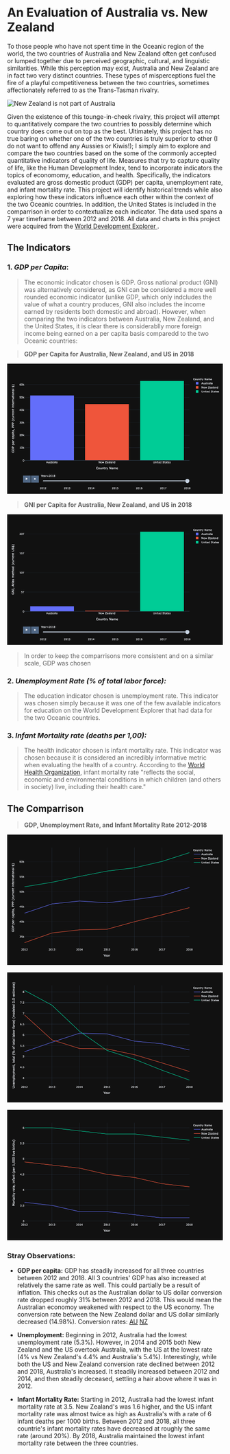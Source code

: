 # An Evaluation of Australia vs. New Zealand

To those people who have not spent time in the Oceanic region of the world, the two countries of Australia and New Zealand often get confused or lumped together due to perceived geographic, cultural, and linguistic similarities.  While this perception may exist, Australia and New Zealand are in fact two very distinct countries.  These types of misperceptions fuel the fire of a playful competitiveness between the two countries, sometimes affectionately referred to as the Trans-Tasman rivalry. 

![New Zealand is not part of Australia](https://nzpocketguide.com/wp-content/uploads/2019/10/flight-murray-copy.jpg)

Given the existence of this tounge-in-cheek rivalry, this project will attempt to quantitatively compare the two countries to possibly determine which country  does come out on top as the best.  Ultimately, this project has no true baring on whether one of the two countries is truly superior to other (I do not want to offend any Aussies or Kiwis!); I simply aim to explore and compare the two countries based on the some of the commonly accepted quantitative indicators of quality of life.  Measures that try to capture quality of life, like the Human Development Index, tend to incorporate indicators the topics of economomy, education, and health.  Specifically, the indicators evaluated are gross domestic product (GDP) per capita, unemployment rate, and infant mortality rate.  This project will identify historical trends while also exploring how these indicators influence each other within the context of the two Oceanic countries.  In addition, the United States is included in the comparrison in order to contextualize each indicator. The data used spans a 7 year timeframe between 2012 and 2018.  All data and charts in this project were acquired from the [World Development Explorer ](http://www.worlddev.xyz/about).

## The Indicators

### 1. *GDP per Capita*:
> The economic indicator chosen is GDP.  Gross national product (GNI) was alternatively considered, as GNI can be considered a more well rounded economic indicator (unlike GDP, which only indcludes the value of what a country produces, GNI also includes the income earned by residents both domestic and abroad).  However, when comparing the two indicators between Australia, New Zealand, and the United States, it is clear there is considerablly more foreign income being earned on a per capita basis comparedd to the two Oceanic countries:




> **GDP per Capita for Australia, New Zealand, and US in 2018**


![GDP](https://raw.githubusercontent.com/mhgrody/DATA-690-WANG/main/world_development_explorer/charts/Unknown-13.png)

> **GNI per Capita for Australia, New Zealand, and US in 2018**

![GDP](https://raw.githubusercontent.com/mhgrody/DATA-690-WANG/main/world_development_explorer/charts/Unknown-14.png)

> In order to keep the comparrisons more consistent and on a similar scale, GDP was chosen



### 2. *Unemployment Rate (% of total labor force):*
> The education indicator chosen is unemployment rate.  This indicator was chosen simply because it was one of the few available indicators for education on the World Development Explorer that had data for the two Oceanic countries.



### 3. *Infant Mortality rate (deaths per 1,00):*
> The health indicator chosen is infant mortality rate.  This indicator was chosen because it is considered an incredibly informative metric when evaluating the health of a country.  According to the [World Health Organization](https://www.who.int/data/gho/indicator-metadata-registry/imr-details/3138), infant mortality rate "reflects the social, economic and environmental conditions in which children (and others in society) live, including their health care."

## The Comparrison 

> **GDP, Unemployment Rate, and Infant Mortality Rate 2012-2018**

![Unknown-9](https://raw.githubusercontent.com/mhgrody/DATA-690-WANG/main/world_development_explorer/charts/Unknown-9.png)

![Unknown-10](https://raw.githubusercontent.com/mhgrody/DATA-690-WANG/main/world_development_explorer/charts/Unknown-10.png)

![Unknown-8](https://raw.githubusercontent.com/mhgrody/DATA-690-WANG/main/world_development_explorer/charts/Unknown-8.png)


### Stray Observations:
*   **GDP per capita:** GDP has steadily increased for all three countries between 2012 and 2018.  All 3 countries' GDP has also increased at relatively the same rate as well.  This could partially be a result of inflation.  This checks out as the Australian dollar to US dollar conversion rate dropped roughly 31% between 2012 and 2018.  This would mean the Australian economoy weakened with respect to the US economy.  The conversion rate between the New Zealand dollar and US dollar similarly decreased (14.98%). Conversion rates: [AU](https://www.google.com/search?q=australia+usd+conversion&rlz=1C5CHFA_enUS779US780&oq=australia+usd&aqs=chrome.2.69i57j0l7j0i20i263j0.7052j0j7&sourceid=chrome&ie=UTF-8) [NZ](https://www.google.com/search?q=new+zealand+currency+to+usd&rlz=1C5CHFA_enUS779US780&sxsrf=ALeKk018ItCfQObXuj_d1IgiUW_9nVTWlw%3A1616979040828&ei=YCRhYJz5MZqg5NoPsLWLuA0&oq=new+zealand+currency&gs_lcp=Cgdnd3Mtd2l6EAEYADIHCAAQsAMQQzIHCAAQsAMQQzIHCAAQsAMQQzIHCAAQsAMQQzIHCAAQsAMQQzIHCAAQsAMQQzIHCAAQsAMQQzIHCAAQsAMQQzIHCAAQsAMQQzIHCAAQsAMQQ1AAWABgitkCaAJwAngAgAG3BYgBtwWSAQM1LTGYAQCqAQdnd3Mtd2l6yAEKwAEB&sclient=gws-wiz)


*   **Unemployment:** Beginning in 2012, Australia had the lowest unemployment rate (5.3%).  However, in 2014 and 2015 both New Zealand and the US overtook Australia, with the US at the lowest rate (4% vs New Zealand's 4.4% and Australia's 5.4%).   Interestingly, while both the US and New Zealand conversion rate declined between 2012 and 2018, Australia's increased.  It steadily increased between 2012 and 2014, and then steadily deceased, settling a hair above where it was in 2012.


*   **Infant Mortality Rate:** Starting in 2012, Australia had the lowest infant mortality rate at 3.5.  New Zealand's was 1.6 higher, and the US infant mortality rate was almost twice as high as Australia's with a rate of 6 infant deaths per 1000 births.  Between 2012 and 2018, all three countrie's infant mortality rates have decreased at roughly the same rate (around 20%).  By 2018, Australia maintained the lowest infant mortality rate between the three countries.
